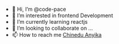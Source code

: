 - 👋 Hi, I’m @code-pace
- 👀 I’m interested in frontend Development
- 🌱 I’m currently learning reactjs
- 💞️ I’m looking to collaborate on ...
- 📫 How to reach me [Chinedu Anyika](https://www.linkedin.com/in/chinedu-anyika)

<!---
code-pace/code-pace is a ✨ special ✨ repository because its `README.md` (this file) appears on your GitHub profile.
You can click the Preview link to take a look at your changes.
--->
